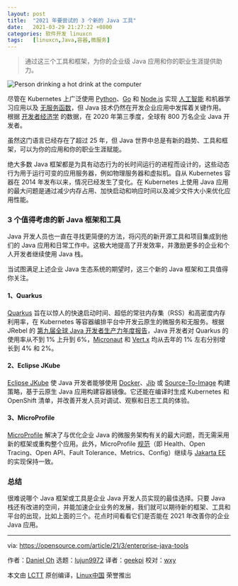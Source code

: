 ```yaml
---
layout: post
title:	"2021 年要尝试的 3 个新的 Java 工具"
date:	2021-03-29 21:27:22 +0800 
categories:	软件开发 linuxcn 
tags:	[linuxcn,Java,容器,微服务]
---
```




> 
> 通过这三个工具和框架，为你的企业级 Java 应用和你的职业生涯提供助力。
> 
> 
> 


![](/Asserts/Images//attachment/album/202103/29/212649w9j5e05b0ppi9bew.jpg "Person drinking a hot drink at the computer")


尽管在 Kubernetes 上广泛使用 [Python](https://opensource.com/resources/python)、[Go](https://opensource.com/article/18/11/learning-golang) 和 [Node.js](https://opensource.com/article/18/7/node-js-interactive-cli) 实现 [人工智能](https://opensource.com/article/18/12/how-get-started-ai) 和机器学习应用以及 [无服务函数](https://opensource.com/article/19/4/enabling-serverless-kubernetes)，但 Java 技术仍然在开发企业应用中发挥着关键作用。根据 [开发者经济学](https://developereconomics.com/) 的数据，在 2020 年第三季度，全球有 800 万名企业 Java 开发者。


虽然这门语言已经存在了超过 25 年，但 Java 世界中总是有新的趋势、工具和框架，可以为你的应用和你的职业生涯赋能。


绝大多数 Java 框架都是为具有动态行为的长时间运行的进程而设计的，这些动态行为用于运行可变的应用服务器，例如物理服务器和虚拟机。自从 Kubernetes 容器在 2014 年发布以来，情况已经发生了变化。在 Kubernetes 上使用 Java 应用的最大问题是通过减少内存占用、加快启动和响应时间以及减少文件大小来优化应用性能。


### 3 个值得考虑的新 Java 框架和工具


Java 开发人员也一直在寻找更简便的方法，将闪亮的新开源工具和项目集成到他们的 Java 应用和日常工作中。这极大地提高了开发效率，并激励更多的企业和个人开发者继续使用 Java 栈。


当试图满足上述企业 Java 生态系统的期望时，这三个新的 Java 框架和工具值得你关注。


#### 1、Quarkus


[Quarkus](https://quarkus.io/) 旨在以惊人的快速启动时间、超低的常驻内存集（RSS）和高密度内存利用率，在 Kubernetes 等容器编排平台中开发云原生的微服务和无服务。根据 JRebel 的 [第九届全球 Java 开发者生产力年度报告](https://www.jrebel.com/resources/java-developer-productivity-report-2021)，Java 开发者对 Quarkus 的使用率从不到 1% 上升到 6%，[Micronaut](https://micronaut.io/) 和 [Vert.x](https://vertx.io/) 均从去年的 1% 左右分别增长到 4% 和 2%。


#### 2、Eclipse JKube


[Eclipse JKube](https://www.eclipse.org/jkube/) 使 Java 开发者能够使用 [Docker](https://opensource.com/resources/what-docker)、[Jib](https://github.com/GoogleContainerTools/jib) 或 [Source-To-Image](https://www.openshift.com/blog/create-s2i-builder-image) 构建策略，基于云原生 Java 应用构建容器镜像。它还能在编译时生成 Kubernetes 和 OpenShift 清单，并改善开发人员对调试、观察和日志工具的体验。


#### 3、MicroProfile


[MicroProfile](https://opensource.com/article/18/1/eclipse-microprofile) 解决了与优化企业 Java 的微服务架构有关的最大问题，而无需采用新的框架或重构整个应用。此外，MicroProfile [规范](https://microprofile.io/)（即 Health、Open Tracing、Open API、Fault Tolerance、Metrics、Config）继续与 [Jakarta EE](https://opensource.com/article/18/5/jakarta-ee) 的实现保持一致。


### 总结


很难说哪个 Java 框架或工具是企业 Java 开发人员实现的最佳选择。只要 Java 栈还有改进的空间，并能加速企业业务的发展，我们就可以期待新的框架、工具和平台的出现，比如上面的三个。花点时间看看它们是否能在 2021 年改善你的企业 Java 应用。




---


via: <https://opensource.com/article/21/3/enterprise-java-tools>


作者：[Daniel Oh](https://opensource.com/users/daniel-oh) 选题：[lujun9972](https://github.com/lujun9972) 译者：[geekpi](https://github.com/geekpi) 校对：[wxy](https://github.com/wxy)


本文由 [LCTT](https://github.com/LCTT/TranslateProject) 原创编译，[Linux中国](https://linux.cn/) 荣誉推出

